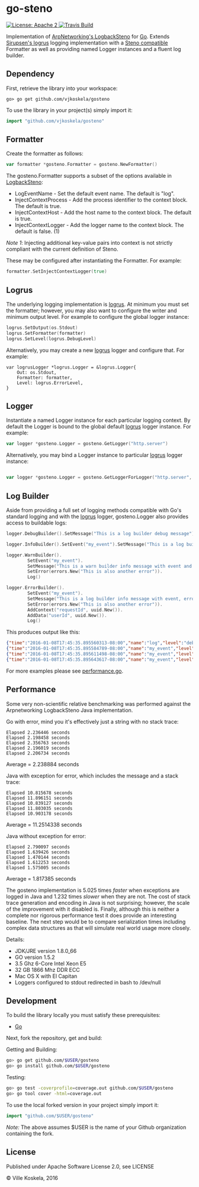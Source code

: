 go-steno
========

<a href="https://raw.githubusercontent.com/vjkoskela/gosteno/master/LICENSE">
    <img src="https://img.shields.io/hexpm/l/plug.svg"
         alt="License: Apache 2">
</a>
<a href="https://travis-ci.org/vjkoskela/gosteno/">
    <img src="https://travis-ci.org/vjkoskela/gosteno.png"
         alt="Travis Build">
</a>

Implementation of [ArpNetworking's LogbackSteno](https://github.com/ArpNetworking/logback-steno) for [Go](https://golang.org). Extends [Sirupsen's logrus](https://github.com/Sirupsen/logrus)
logging implementation with a [Steno compatible](https://github.com/ArpNetworking/logback-steno/blob/master/src/main/resources/steno.schema.json) Formatter as well as providing named Logger
instances and a fluent log builder.

Dependency
----------

First, retrieve the library into your workspace:

    go> go get github.com/vjkoskela/gosteno

To use the library in your project(s) simply import it:

```go
import "github.com/vjkoskela/gosteno"
```

Formatter
---------

Create the formatter as follows:

```go
var formatter *gosteno.Formatter = gosteno.NewFormatter()
```

The gosteno.Formatter supports a subset of the options available in [LogbackSteno](https://github.com/ArpNetworking/logback-steno):

* LogEventName - Set the default event name. The default is "log".
* InjectContextProcess - Add the process identifier to the context block. The default is true.
* InjectContextHost - Add the host name to the context block. The default is true.
* InjectContextLogger - Add the logger name to the context block. The default is false. (1)

_Note 1_: Injecting additional key-value pairs into context is not strictly compliant with the current definition of Steno.<br>

These may be configured after instantiating the Formatter. For example:

```go
formatter.SetInjectContextLogger(true)
```

Logrus
------

The underlying logging implementation is [logrus](https://github.com/Sirupsen/logrus). At minimum you must set the formatter; however, you may also want to configure the writer and minimum output level. For example to configure the global logger instance:

```go
logrus.SetOutput(os.Stdout)
logrus.SetFormatter(formatter)
logrus.SetLevel(logrus.DebugLevel)
```

Alternatively, you may create a new [logrus](https://github.com/Sirupsen/logrus) logger and configure that. For example:

```
var logrusLogger *logrus.Logger = &logrus.Logger{
    Out: os.Stdout,
    Formatter: formatter,
    Level: logrus.ErrorLevel,
}
```

Logger
------

Instantiate a named Logger instance for each particular logging context. By default the Logger is bound to the global default [logrus](https://github.com/Sirupsen/logrus) logger instance. For example:

```go
var logger *gosteno.Logger = gosteno.GetLogger("http.server")
```

Alternatively, you may bind a Logger instance to particular [logrus](https://github.com/Sirupsen/logrus) logger instance:

```go

var logger *gosteno.Logger = gosteno.GetLoggerForLogger("http.server", logrusLogger)
```

Log Builder
-----------

Aside from providing a full set of logging methods compatible with Go's standard logging and with the [logrus](https://github.com/Sirupsen/logrus) logger, gosteno.Logger also provides access to buildable logs:

```go
logger.DebugBuilder().SetMessage("This is a log builder debug message").Log()

logger.InfoBuilder().SetEvent("my_event").SetMessage("This is a log builder info message with event").Log()

logger.WarnBuilder().
        SetEvent("my_event").
        SetMessage("This is a warn builder info message with event and error").
        SetError(errors.New("This is also another error")).
        Log()

logger.ErrorBuilder().
        SetEvent("my_event").
        SetMessage("This is a log builder info message with event, error, data and context").
        SetError(errors.New("This is also another error")).
        AddContext("requestId", uuid.New()).
        AddData("userId", uuid.New()).
        Log()
```

This produces output like this:

```json
{"time":"2016-01-08T17:45:35.895560313-08:00","name":"log","level":"debug","data":{"message":"This is a log builder debug message"},"context":{"host":"Mac-Pro.local","processId":"16358","logger":"examples.main"},"id":"e4c0f58d-74c1-425e-8f8c-017f03bc0171","version":"0"}
{"time":"2016-01-08T17:45:35.895584789-08:00","name":"my_event","level":"info","data":{"message":"This is a log builder info message with event"},"context":{"host":"Mac-Pro.local","processId":"16358","logger":"examples.main"},"id":"5f7acb89-c498-4b30-b0d4-248de0d8e060","version":"0"}
{"time":"2016-01-08T17:45:35.895611498-08:00","name":"my_event","level":"warn","data":{"message":"This is a warn builder info message with event and error"},"context":{"host":"Mac-Pro.local","processId":"16358","logger":"examples.main"},"exception":{"type":"error","message":"This is also another error","backtrace":[]},"id":"b75fd67c-2831-4aff-8dff-277393da6eed","version":"0"}
{"time":"2016-01-08T17:45:35.895643617-08:00","name":"my_event","level":"crit","data":{"message":"This is a log builder info message with event, error, data and context","userId":"bb486dfd-d7c5-4e3f-8391-c39d9fee6cac"},"context":{"requestId":"3186ea94-bca3-4a75-8ba2-b01151e9935c","host":"Mac-Pro.local","processId":"16358","logger":"examples.main"},"exception":{"type":"error","message":"This is also another error","backtrace":[]},"id":"67c13e4d-12de-4ae4-8606-271d6e4ae13f","version":"0"}
```

For more examples please see [performance.go](performance/performance.go).

Performance
-----------

Some very non-scientific relative benchmarking was performed against the Arpnetworking LogbackSteno Java implementation.

Go with error, mind you it's effectively just a string with no stack trace:

```
Elapsed 2.236446 seconds
Elapsed 2.198458 seconds
Elapsed 2.356763 seconds
Elapsed 2.196019 seconds
Elapsed 2.206734 seconds
```

Average = 2.238884 seconds

Java with exception for error, which includes the message and a stack trace:

```
Elapsed 10.815678 seconds
Elapsed 11.896151 seconds
Elapsed 10.839127 seconds
Elapsed 11.803035 seconds
Elapsed 10.903178 seconds
```

Average = 11.2514338 seconds

Java without exception for error:

```
Elapsed 2.790097 seconds
Elapsed 1.639426 seconds
Elapsed 1.470144 seconds
Elapsed 1.612253 seconds
Elapsed 1.575005 seconds
```

Average = 1.817385 seconds

The gosteno implementation is 5.025 times _faster_ when exceptions are logged in Java and 1.232 times _slower_ when they are not.
The cost of stack trace generation and encoding in Java is not surprising; however, the scale of the improvement with it disabled is.
Finally, although this is neither a complete nor rigorous performance test it does provide an interesting baseline.
The next step would be to compare serialization times including complex data structures as that will simulate real world usage more closely.

Details:
* JDK/JRE version 1.8.0_66
* GO version 1.5.2
* 3.5 Ghz 6-Core Intel Xeon E5
* 32 GB 1866 Mhz DDR ECC
* Mac OS X with El Capitan
* Loggers configured to stdout redirected in bash to /dev/null

Development
-----------

To build the library locally you must satisfy these prerequisites:
* [Go](https://golang.org/)

Next, fork the repository, get and build:

Getting and Building:

```bash
go> go get github.com/$USER/gosteno
go> go install github.com/$USER/gosteno
```

Testing:

```bash
go> go test -coverprofile=coverage.out github.com/$USER/gosteno
go> go tool cover -html=coverage.out
```

To use the local forked version in your project simply import it:

```go
import "github.com/$USER/gosteno"
```

_Note:_ The above assumes $USER is the name of your Github organization containing the fork.

License
-------

Published under Apache Software License 2.0, see LICENSE


&copy; Ville Koskela, 2016
